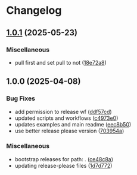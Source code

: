 # Changelog

## [1.0.1](https://github.com/CrowdStrike/falconutil-action/compare/v1.0.0...v1.0.1) (2025-05-23)


### Miscellaneous

* pull first and set pull to not ([18e72a8](https://github.com/CrowdStrike/falconutil-action/commit/18e72a8d084dc0618c7969ce616ac18436e2e630))

## 1.0.0 (2025-04-08)


### Bug Fixes

* add permission to release wf ([ddf57cd](https://github.com/CrowdStrike/falconutil-action/commit/ddf57cd51652eb11ff9958ec5f649e21800b056f))
* updated scripts and workflows ([c4973e0](https://github.com/CrowdStrike/falconutil-action/commit/c4973e0bf0c3af8925b34504d0e7406d4b1e5480))
* updates examples and main readme ([eec8b50](https://github.com/CrowdStrike/falconutil-action/commit/eec8b507b3ad022cd19fb8a3b0e4f4ffbc18ade4))
* use better release please version ([703954a](https://github.com/CrowdStrike/falconutil-action/commit/703954a13225f6164cc9f4881d4f06c3623e9e42))


### Miscellaneous

* bootstrap releases for path: . ([ce48c8a](https://github.com/CrowdStrike/falconutil-action/commit/ce48c8a61f94e1137ddfa416ebac94d41208a419))
* updating release-please files ([1d7d772](https://github.com/CrowdStrike/falconutil-action/commit/1d7d772642bf8bae1eb38988eed1ae21d02e669a))
